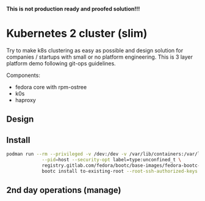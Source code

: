 **This is not production ready and proofed solution!!!**


# Kubernetes 2 cluster (slim)


Try to make k8s clustering as easy as possible and design solution for companies / startups with small or no platform engineering. This is 3 layer platform demo following git-ops guidelines.

Components:
 - fedora core with rpm-ostree
 - k0s
 - haproxy



## Design



## Install

```bash
podman run --rm --privileged -v /dev:/dev -v /var/lib/containers:/var/lib/containers -v /:/target \
             --pid=host --security-opt label=type:unconfined_t \
             registry.gitlab.com/fedora/bootc/base-images/fedora-bootc-minimal:40-amd64 \
             bootc install to-existing-root --root-ssh-authorized-keys /target/root/.ssh/authorized_keys

```


## 2nd day operations (manage)


